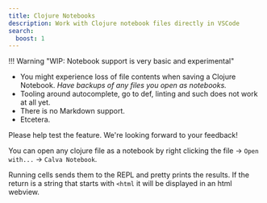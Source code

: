 ```yaml
---
title: Clojure Notebooks
description: Work with Clojure notebook files directly in VSCode
search:
  boost: 1
---
```


!!! Warning "WIP: Notebook support is very basic and experimental"
   * You might experience loss of file contents when saving a Clojure Notebook. _Have backups of any files you open as notebooks._
   * Tooling around autocomplete, go to def, linting and such does not work at all yet.
   * There is no Markdown support.
   * Etcetera.

   Please help test the feature. We're looking forward to your feedback!

You can open any clojure file as a notebook by right clicking the file -> `Open with...` -> `Calva Notebook`.

Running cells sends them to the REPL and pretty prints the results. If the return is a string that starts with `<html` it will be displayed in an html webview.

